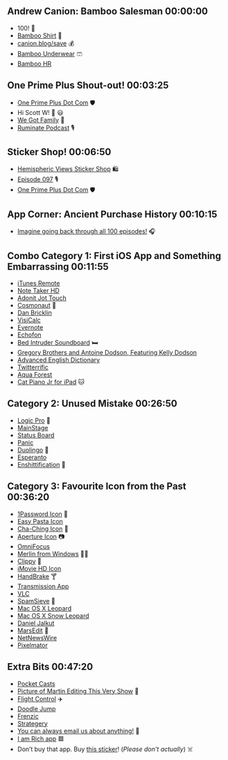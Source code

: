## Andrew Canion: Bamboo Salesman 00:00:00
* 100! 🥳
* [Bamboo Shirt](https://www.boody.com.au/collections/mens-tops) 👕
* [canion.blog/save](https://canion.blog/save) 💰
* [Bamboo Underwear](http://rwrd.io/w1dewu6?c) 🩳
* [Bamboo HR](https://www.bamboohr.com/)

## One Prime Plus Shout-out! 00:03:25
* [One Prime Plus Dot Com](https://oneprimeplus.com) 🛡️
* Hi Scott W! 👋 😃
* [We Got Family](https://wegot.family) 🚗
* [Ruminate Podcast](https://ruminatepodcast.com) 🎙️

## Sticker Shop! 00:06:50
* [Hemispheric Views Sticker Shop](https://hemisphericviews.bigcartel.com) 🛍️
* [Episode 097](https://listen.hemisphericviews.com/097) 🎙️
* [One Prime Plus Dot Com](https://oneprimeplus.com) 🛡️

## App Corner: Ancient Purchase History 00:10:15
* [Imagine going back through all 100 episodes!](https://listen.hemisphericviews.com) 🎧

## Combo Category 1: First iOS App and Something Embarrassing 00:11:55
* [iTunes Remote](https://en.wikipedia.org/wiki/ITunes_Remote)
* [Note Taker HD](http://notetakerhd.com)
* [Adonit Jot Touch](https://www.cnet.com/reviews/adonit-jot-touch-with-pixelpoint-review/)
* [Cosmonaut](https://www.studioneat.com/products/cosmonaut) 👾
* [Dan Bricklin](https://en.wikipedia.org/wiki/Dan_Bricklin)
* [VisiCalc](https://en.wikipedia.org/wiki/VisiCalc)
* [Evernote](https://en.wikipedia.org/wiki/Evernote)
* [Echofon](https://echofon.com)
* [Bed Intruder Soundboard](https://appadvice.com/app/bed-intruder-2-remix-maker-and-original-soundboard/399124325) 🛏️
* [Gregory Brothers and Antoine Dodson, Featuring Kelly Dodson](https://en.wikipedia.org/wiki/Bed_Intruder_Song)
* [Advanced English Dictionary](https://apps.apple.com/us/app/advanced-english-dictionary/id293150206)
* [Twitterrific](https://twitterrific.com/ios/)
* [Aqua Forest](https://www.macworld.com/article/191559/aquaforest-2.html)
* [Cat Piano Jr for iPad](https://www.appspy.com/app/298488/cat-piano-jr-for-ipad) 🐱

## Category 2: Unused Mistake 00:26:50
* [Logic Pro](https://en.wikipedia.org/wiki/Logic_Pro) 🎵
* [MainStage](https://en.wikipedia.org/wiki/MainStage_(software))
* [Status Board](https://help.panic.com/statusboard/)
* [Panic](https://panic.com)
* [Duolingo](https://en.wikipedia.org/wiki/Duolingo) 🦉
* [Esperanto](https://en.wikipedia.org/wiki/Esperanto)
* [Enshittification](https://en.wikipedia.org/wiki/Enshittification) 💩

## Category 3: Favourite Icon from the Past 00:36:20
* [1Password Icon](https://cdn.hemisphericviews.com/100%201Password%20app.jpg) 🔑
* [Easy Pasta Icon](https://cdn.hemisphericviews.com/100%20Easy%20Pasta%20app.jpg)
* [Cha-Ching Icon](https://cdn.hemisphericviews.com/100%20Cha-Ching%20app.jpg) 🐷
* [Aperture Icon](https://en.wikipedia.org/wiki/Aperture_(software)#/media/File:Aperture_Icon.png) 📷
* [OmniFocus](https://www.omnigroup.com/omnifocus)
* [Merlin from Windows](https://the-microsoft-agent.fandom.com/wiki/Merlin) 🧙‍♂️
* [Clippy](https://en.wikipedia.org/wiki/Office_Assistant) 📎
* [iMovie HD Icon](https://cdn.hemisphericviews.com/100%20imovie%20hd.jpg)
* [HandBrake](https://handbrake.fr) 🍸
* [Transmission App](https://transmissionbt.com)
* [VLC](https://www.videolan.org)
* [SpamSieve](https://c-command.com/spamsieve/) 🍄
* [Mac OS X Leopard](https://en.wikipedia.org/wiki/Mac_OS_X_Leopard)
* [Mac OS X Snow Leopard](https://en.wikipedia.org/wiki/Mac_OS_X_Snow_Leopard)
* [Daniel Jalkut](https://redsweater.com/about/DanielJalkut.html)
* [MarsEdit](https://redsweater.com/marsedit/) 🚀
* [NetNewsWire](https://netnewswire.com)
* [Pixelmator](https://www.pixelmator.com/pro/)

## Extra Bits 00:47:20
* [Pocket Casts](https://pocketcasts.com)
* [Picture of Martin Editing This Very Show](https://cdn.hemisphericviews.com/100%20Martin%20Editing.jpg) 👨
* [Flight Control](https://en.wikipedia.org/wiki/Flight_Control_(video_game)) ✈️
* [Doodle Jump](https://en.wikipedia.org/wiki/Doodle_Jump)
* [Frenzic](https://en.wikipedia.org/wiki/Frenzic)
* [Strategery](https://apps.apple.com/us/app/strategery/id298908505)
* [You can always email us about anything!](mailto:hello@hemisphericviews.com) 📧
* [I am Rich app](https://en.wikipedia.org/wiki/I_Am_Rich) 🟥
* Don’t buy that app. Buy [this sticker](https://hemisphericviews.bigcartel.com/product/one-prime-plus-dot-com)! (_Please don’t actually_) ☠️